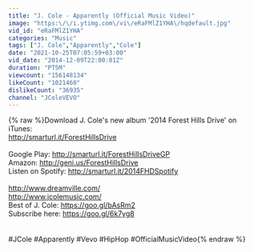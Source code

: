 ```yaml
---
title: "J. Cole - Apparently (Official Music Video)"
image: "https:\/\/i.ytimg.com\/vi\/eRaFMlZ1YHA\/hqdefault.jpg"
vid_id: "eRaFMlZ1YHA"
categories: "Music"
tags: ["J. Cole","Apparently","Cole"]
date: "2021-10-25T07:05:59+03:00"
vid_date: "2014-12-09T22:00:01Z"
duration: "PT5M"
viewcount: "156148134"
likeCount: "1021460"
dislikeCount: "36935"
channel: "JColeVEVO"
---
```

{% raw %}Download J. Cole's new album '2014 Forest Hills Drive' on iTunes: <br /><a rel="nofollow" target="blank" href="http://smarturl.it/ForestHillsDrive">http://smarturl.it/ForestHillsDrive</a><br /><br />Google Play: <a rel="nofollow" target="blank" href="http://smarturl.it/ForestHillsDriveGP">http://smarturl.it/ForestHillsDriveGP</a><br />Amazon: <a rel="nofollow" target="blank" href="http://geni.us/ForestHillsDrive">http://geni.us/ForestHillsDrive</a> <br />Listen on Spotify: <a rel="nofollow" target="blank" href="http://smarturl.it/2014FHDSpotify">http://smarturl.it/2014FHDSpotify</a><br /> <br /><a rel="nofollow" target="blank" href="http://www.dreamville.com/">http://www.dreamville.com/</a><br /><a rel="nofollow" target="blank" href="http://www.jcolemusic.com/">http://www.jcolemusic.com/</a><br />Best of J. Cole: <a rel="nofollow" target="blank" href="https://goo.gl/bAsRm2">https://goo.gl/bAsRm2</a><br />Subscribe here: <a rel="nofollow" target="blank" href="https://goo.gl/6k7yg8">https://goo.gl/6k7yg8</a><br /><br /><br />#JCole #Apparently #Vevo #HipHop #OfficialMusicVideo{% endraw %}
